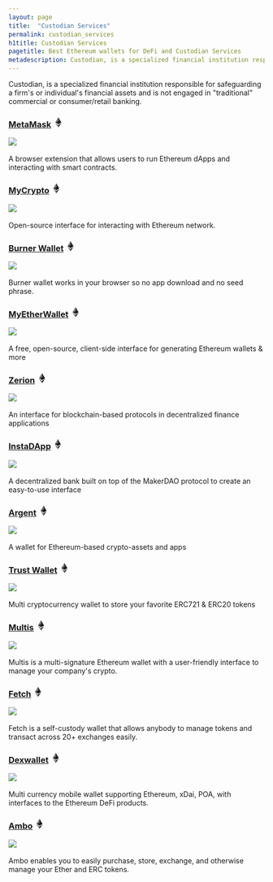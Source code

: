 ```yaml
---
layout: page
title:  "Custodian Services"
permalink: custodian_services
h1title: Custodian Services
pagetitle: Best Ethereum wallets for DeFi and Custodian Services    
metadescription: Custodian, is a specialized financial institution responsible for safeguarding a firm's or individual's financial assets and is not engaged in "traditional" commercial or consumer/retail banking.
---
```

Custodian, is a specialized financial institution responsible for safeguarding a firm's or individual's financial assets and is not engaged in "traditional" commercial or consumer/retail banking.

### [MetaMask](https://metamask.io/) ![](/images/ether.png)

![](//image.thum.io/get/width/500/crop/600/https://metamask.io/)

A browser extension that allows users to run Ethereum dApps and interacting with smart contracts.

### [MyCrypto](https://mycrypto.com/account) ![](/images/ether.png)

![](//image.thum.io/get/width/500/crop/600/https://mycrypto.com/account)

Open-source interface for interacting with Ethereum network.

### [Burner Wallet](https://xdai.io/) ![](/images/ether.png)

![](//image.thum.io/get/width/500/crop/600/https://xdai.io/)

Burner wallet works in your browser so no app download and no seed phrase.

### [MyEtherWallet](https://www.myetherwallet.com/) ![](/images/ether.png)

![](//image.thum.io/get/width/500/crop/600/https://www.myetherwallet.com/)

A free, open-source, client-side interface for generating Ethereum wallets & more

### [Zerion](https://zerion.io/en) ![](/images/ether.png)

![](//image.thum.io/get/width/500/crop/600/https://zerion.io/en)

An interface for blockchain-based protocols in decentralized finance applications

### [InstaDApp](https://instadapp.io/) ![](/images/ether.png)

![](//image.thum.io/get/width/500/crop/600/https://instadapp.io/)

A decentralized bank built on top of the MakerDAO protocol to create an easy-to-use interface

### [Argent](https://www.argent.xyz/) ![](/images/ether.png)

![](//image.thum.io/get/width/500/crop/600/https://www.argent.xyz/)

A wallet for Ethereum-based crypto-assets and apps

### [Trust Wallet](https://trustwallet.com/) ![](/images/ether.png)

![](//image.thum.io/get/width/500/crop/600/https://trustwallet.com/)

Multi cryptocurrency wallet to store your favorite ERC721 & ERC20 tokens

### [Multis](https://multis.co/) ![](/images/ether.png)

![](//image.thum.io/get/width/500/crop/600/https://multis.co/)

Multis is a multi-signature Ethereum wallet with a user-friendly interface to manage your company's crypto.

### [Fetch](https://multis.co/) ![](/images/ether.png)

![](//image.thum.io/get/width/500/crop/600/https://hellofetch.co/)

Fetch is a self-custody wallet that allows anybody to manage tokens and transact across 20+ exchanges easily.

### [Dexwallet](https://www.dexwallet.io/) ![](/images/ether.png)

![](//image.thum.io/get/width/500/crop/600/https://www.dexwallet.io/)

Multi currency mobile wallet supporting Ethereum, xDai, POA, with interfaces to the Ethereum DeFi products.

### [Ambo](https://ambo.io/) ![](/images/ether.png)

![](//image.thum.io/get/width/500/crop/600/https://ambo.io/)

Ambo enables you to easily purchase, store, exchange, and otherwise manage your Ether and ERC tokens.
